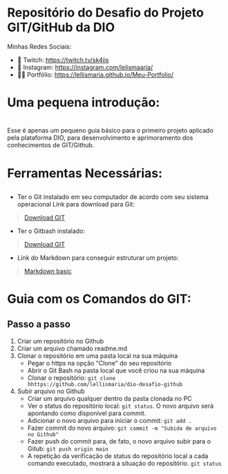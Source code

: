 # Repositório do Desafio do Projeto GIT/GitHub da DIO

Minhas Redes Sociais:

- 👾 Twitch: https://twitch.tv/sk4iis
- 📸 Instagram: https://instagram.com/lelismaaria/
- ✍🏻 Portfólio: https://lellismaria.github.io/Meu-Portfolio/


# Uma pequena introdução: <h1>

Esse é apenas um pequeno guia básico para o primeiro projeto aplicado pela plataforma DIO, para desenvolvimento e aprimoramento dos conhecimentos de GIT/Github.

# Ferramentas Necessárias: <h2>

- Ter o Git instalado em seu computador de acordo com seu sistema operacional
Link para download para Git:

> [Download GIT](https://git-scm.com/downloads)

- Ter o Gitbash instalado: 

> [Download GIT](https://gitforwindows.org)

- Link do Markdown para conseguir estruturar um projeto:

> [Markdown basic](https://docs.pipz.com/central-de-ajuda/learning-center/guia-basico-de-markdown#open)

# Guia com os Comandos do GIT: <h3>

## Passo a passo
1. Criar um repositório no Github
2. Criar um arquivo chamado readme.md 
3. Clonar o repositório em uma pasta local na sua máquina
    - Pegar o https na opção "Clone" do seu repositório
    - Abrir o Git Bash na pasta local que você criou na sua máquina
    - Clonar o repositório: `git clone hhttps://github.com/lellismaria/dio-desafio-github`
4. Subir arquivo no Github
    - Criar um arquivo qualquer dentro da pasta clonada no PC
    - Ver o status do repositório local: `git status`. O novo arquivo será apontando como disponível para commit.
    - Adicionar o novo arquivo para iniciar o commit: `git add .`
    - Fazer commit do novo arquivo: `git commit -m "Subida de arquivo no Github"`
    - Fazer push do commit para, de fato, o novo arquivo subir para o Gitub: `git push origin main`
    - A repetição da verificação de status do repositório local a cada comando executado, mostrará a situação do repositório. `git status`
